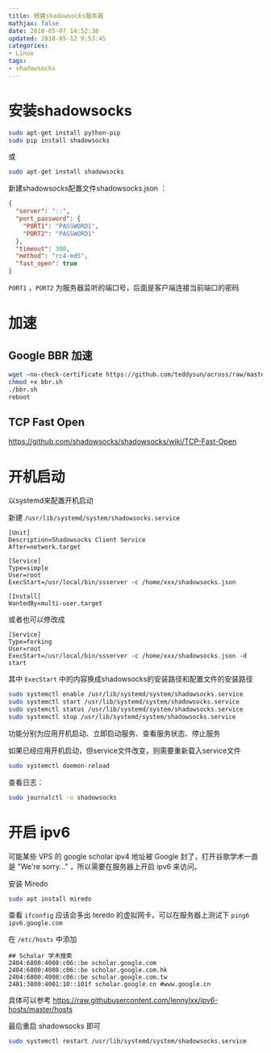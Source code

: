 ```yaml
---
title: 搭建shadowsocks服务器
mathjax: false
date: 2018-05-07 14:52:38
updated: 2018-05-12 9:53:45
categories:
- Linux
tags:
- shadowsocks
---
```


# 安装shadowsocks

```bash
sudo apt-get install python-pip
sudo pip install shadowsocks
```

或

```bash
sudo apt-get install shadowsocks
```

新建shadowsocks配置文件shadowsocks.json ：

```json
{
  "server": "::",
  "port_password": {
    "PORT1": "PASSWORD1",
    "PORT2": "PASSWORD1"
  },
  "timeout": 300,
  "method": "rc4-md5",
  "fast_open": true
}
```

 `PORT1` ，`PORT2` 为服务器监听的端口号，后面是客户端连接当前端口的密码

<!--more-->

# 加速

## Google BBR 加速

```bash
wget –no-check-certificate https://github.com/teddysun/across/raw/master/bbr.sh
chmod +x bbr.sh
./bbr.sh
reboot
```

## TCP Fast Open 

<https://github.com/shadowsocks/shadowsocks/wiki/TCP-Fast-Open>

# 开机启动

以systemd来配置开机启动

新建 `/usr/lib/systemd/system/shadowsocks.service `

```
[Unit]
Description=Shadowsocks Client Service
After=network.target

[Service]
Type=simple
User=root
ExecStart=/usr/local/bin/ssserver -c /home/xxx/shadowsocks.json

[Install]
WantedBy=multi-user.target
```

或者也可以修改成

```
[Service]
Type=forking
User=root
ExecStart=/usr/local/bin/ssserver -c /home/xxx/shadowsocks.json -d start
```

其中 `ExecStart` 中的内容换成shadowsocks的安装路径和配置文件的安装路径

```bash
sudo systemctl enable /usr/lib/systemd/system/shadowsocks.service
sudo systemctl start /usr/lib/systemd/system/shadowsocks.service
sudo systemctl status /usr/lib/systemd/system/shadowsocks.service
sudo systemctl stop /usr/lib/systemd/system/shadowsocks.service
```

功能分别为应用开机启动、立即启动服务、查看服务状态、停止服务

如果已经应用开机启动，但service文件改变，则需要重新载入service文件

```bash
sudo systemctl daemon-reload
```

查看日志：

```bash
sudo journalctl -u shadowsocks
```
# 开启 ipv6

可能某些 VPS 的 google scholar ipv4 地址被 Google 封了，打开谷歌学术一直是 "We're sorry..." ，所以需要在服务器上开启 ipv6 来访问。

安装 Miredo

```bash
sudo apt install miredo
```

查看 `ifconfig` 应该会多出 teredo 的虚拟网卡，可以在服务器上测试下 `ping6 ipv6.google.com` 

在 `/etc/hosts` 中添加

```
## Scholar 学术搜索
2404:6800:4008:c06::be scholar.google.com
2404:6800:4008:c06::be scholar.google.com.hk
2404:6800:4008:c06::be scholar.google.com.tw
2401:3800:4001:10::101f scholar.google.cn #www.google.cn
```

具体可以参考 <https://raw.githubusercontent.com/lennylxx/ipv6-hosts/master/hosts>

最后重启 shadowsocks 即可

```bash
sudo systemctl restart /usr/lib/systemd/system/shadowsocks.service
```